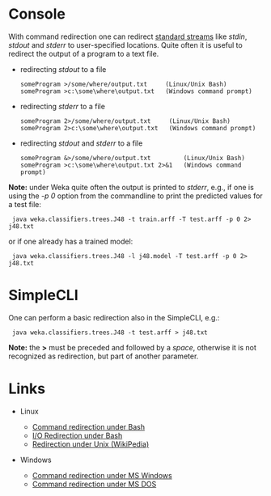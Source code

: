 # Console
With command redirection one can redirect [standard streams](http://en.wikipedia.org/wiki/Standard_streams) like *stdin*, *stdout* and *stderr* to user-specified locations. Quite often it is useful to redirect the output of a program to a text file.

* redirecting *stdout* to a file

    ```
    someProgram >/some/where/output.txt     (Linux/Unix Bash)
    someProgram >c:\some\where\output.txt   (Windows command prompt)
    ```

* redirecting *stderr* to a file

    ```
    someProgram 2>/some/where/output.txt     (Linux/Unix Bash)
    someProgram 2>c:\some\where\output.txt   (Windows command prompt)
    ```

* redirecting *stdout* and *stderr* to a file

    ```
    someProgram &>/some/where/output.txt         (Linux/Unix Bash)
    someProgram >c:\some\where\output.txt 2>&1   (Windows command prompt)
    ```

**Note:** under Weka quite often the output is printed to *stderr*, e.g., if one is using the *-p 0* option from the commandline to print the predicted values for a test file:

```
 java weka.classifiers.trees.J48 -t train.arff -T test.arff -p 0 2> j48.txt
```

or if one already has a trained model:

```
 java weka.classifiers.trees.J48 -l j48.model -T test.arff -p 0 2> j48.txt
```

# SimpleCLI
One can perform a basic redirection also in the SimpleCLI, e.g.:

```
 java weka.classifiers.trees.J48 -t test.arff > j48.txt
```

**Note:** the **>** must be preceded and followed by a *space*, otherwise it is not recognized as redirection, but part of another parameter.

# Links
* Linux

    * [Command redirection under Bash](http://www.tldp.org/HOWTO/Bash-Prog-Intro-HOWTO-3.html)
    * [I/O Redirection under Bash](http://www.tldp.org/LDP/abs/html/io-redirection.html)
    * [Redirection under Unix (WikiPedia)](http://en.wikipedia.org/wiki/Redirection_%28Unix%29)

* Windows

    * [Command redirection under MS Windows](http://technet.microsoft.com/en-us/library/bb490982.aspx)
    * [Command redirection under MS DOS](http://www.robvanderwoude.com/redirection.php)
